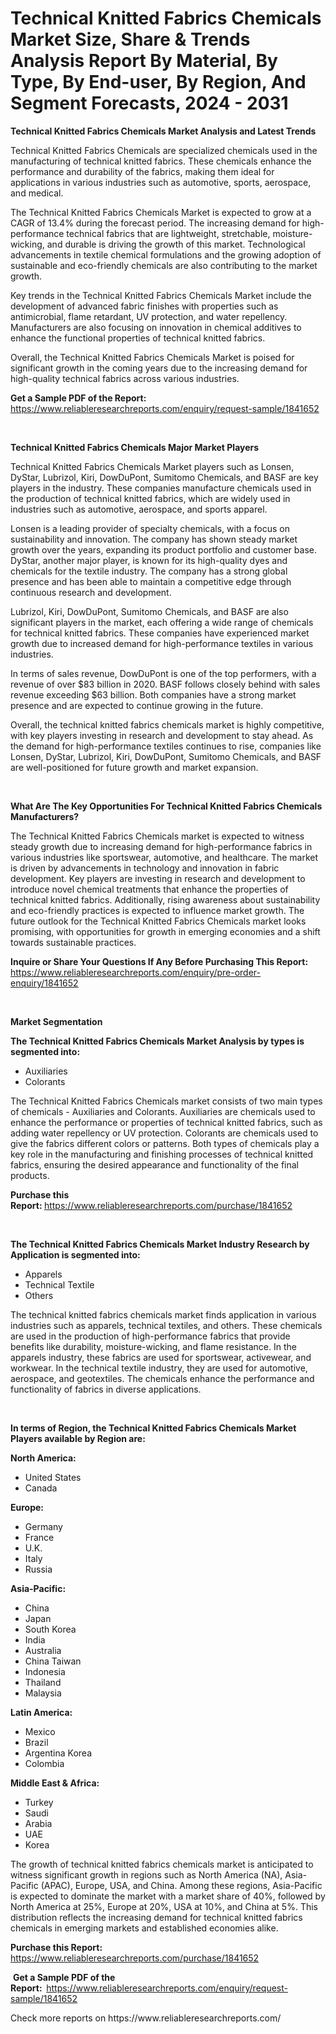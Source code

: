 <p><h1>Technical Knitted Fabrics Chemicals Market Size, Share & Trends Analysis Report By Material, By Type, By End-user, By Region, And Segment Forecasts, 2024 - 2031</h1></p><p><strong>Technical Knitted Fabrics Chemicals Market Analysis and Latest Trends</strong></p>
<p><p>Technical Knitted Fabrics Chemicals are specialized chemicals used in the manufacturing of technical knitted fabrics. These chemicals enhance the performance and durability of the fabrics, making them ideal for applications in various industries such as automotive, sports, aerospace, and medical.</p><p>The Technical Knitted Fabrics Chemicals Market is expected to grow at a CAGR of 13.4% during the forecast period. The increasing demand for high-performance technical fabrics that are lightweight, stretchable, moisture-wicking, and durable is driving the growth of this market. Technological advancements in textile chemical formulations and the growing adoption of sustainable and eco-friendly chemicals are also contributing to the market growth.</p><p>Key trends in the Technical Knitted Fabrics Chemicals Market include the development of advanced fabric finishes with properties such as antimicrobial, flame retardant, UV protection, and water repellency. Manufacturers are also focusing on innovation in chemical additives to enhance the functional properties of technical knitted fabrics.</p><p>Overall, the Technical Knitted Fabrics Chemicals Market is poised for significant growth in the coming years due to the increasing demand for high-quality technical fabrics across various industries.</p></p>
<p><strong>Get a Sample PDF of the Report:&nbsp;</strong> <a href="https://www.reliableresearchreports.com/enquiry/request-sample/1841652">https://www.reliableresearchreports.com/enquiry/request-sample/1841652</a></p>
<p>&nbsp;</p>
<p><strong>Technical Knitted Fabrics Chemicals Major Market Players</strong></p>
<p><p>Technical Knitted Fabrics Chemicals Market players such as Lonsen, DyStar, Lubrizol, Kiri, DowDuPont, Sumitomo Chemicals, and BASF are key players in the industry. These companies manufacture chemicals used in the production of technical knitted fabrics, which are widely used in industries such as automotive, aerospace, and sports apparel.</p><p>Lonsen is a leading provider of specialty chemicals, with a focus on sustainability and innovation. The company has shown steady market growth over the years, expanding its product portfolio and customer base. DyStar, another major player, is known for its high-quality dyes and chemicals for the textile industry. The company has a strong global presence and has been able to maintain a competitive edge through continuous research and development.</p><p>Lubrizol, Kiri, DowDuPont, Sumitomo Chemicals, and BASF are also significant players in the market, each offering a wide range of chemicals for technical knitted fabrics. These companies have experienced market growth due to increased demand for high-performance textiles in various industries.</p><p>In terms of sales revenue, DowDuPont is one of the top performers, with a revenue of over $83 billion in 2020. BASF follows closely behind with sales revenue exceeding $63 billion. Both companies have a strong market presence and are expected to continue growing in the future.</p><p>Overall, the technical knitted fabrics chemicals market is highly competitive, with key players investing in research and development to stay ahead. As the demand for high-performance textiles continues to rise, companies like Lonsen, DyStar, Lubrizol, Kiri, DowDuPont, Sumitomo Chemicals, and BASF are well-positioned for future growth and market expansion.</p></p>
<p>&nbsp;</p>
<p><strong>What Are The Key Opportunities For Technical Knitted Fabrics Chemicals Manufacturers?</strong></p>
<p><p>The Technical Knitted Fabrics Chemicals market is expected to witness steady growth due to increasing demand for high-performance fabrics in various industries like sportswear, automotive, and healthcare. The market is driven by advancements in technology and innovation in fabric development. Key players are investing in research and development to introduce novel chemical treatments that enhance the properties of technical knitted fabrics. Additionally, rising awareness about sustainability and eco-friendly practices is expected to influence market growth. The future outlook for the Technical Knitted Fabrics Chemicals market looks promising, with opportunities for growth in emerging economies and a shift towards sustainable practices.</p></p>
<p><strong>Inquire or Share Your Questions If Any Before Purchasing This Report:</strong> <a href="https://www.reliableresearchreports.com/enquiry/pre-order-enquiry/1841652">https://www.reliableresearchreports.com/enquiry/pre-order-enquiry/1841652</a></p>
<p>&nbsp;</p>
<p><strong>Market Segmentation</strong></p>
<p><strong>The Technical Knitted Fabrics Chemicals Market Analysis by types is segmented into:</strong></p>
<p><ul><li>Auxiliaries</li><li>Colorants</li></ul></p>
<p><p>The Technical Knitted Fabrics Chemicals market consists of two main types of chemicals - Auxiliaries and Colorants. Auxiliaries are chemicals used to enhance the performance or properties of technical knitted fabrics, such as adding water repellency or UV protection. Colorants are chemicals used to give the fabrics different colors or patterns. Both types of chemicals play a key role in the manufacturing and finishing processes of technical knitted fabrics, ensuring the desired appearance and functionality of the final products.</p></p>
<p><strong>Purchase this Report:&nbsp;</strong><a href="https://www.reliableresearchreports.com/purchase/1841652">https://www.reliableresearchreports.com/purchase/1841652</a></p>
<p>&nbsp;</p>
<p><strong>The Technical Knitted Fabrics Chemicals Market Industry Research by Application is segmented into:</strong></p>
<p><ul><li>Apparels</li><li>Technical Textile</li><li>Others</li></ul></p>
<p><p>The technical knitted fabrics chemicals market finds application in various industries such as apparels, technical textiles, and others. These chemicals are used in the production of high-performance fabrics that provide benefits like durability, moisture-wicking, and flame resistance. In the apparels industry, these fabrics are used for sportswear, activewear, and workwear. In the technical textile industry, they are used for automotive, aerospace, and geotextiles. The chemicals enhance the performance and functionality of fabrics in diverse applications.</p></p>
<p>&nbsp;</p>
<p><strong>In terms of Region, the Technical Knitted Fabrics Chemicals Market Players available by Region are:</strong></p>
<p>
    <p> <strong> North America: </strong>
        <ul>
            <li>United States</li>
            <li>Canada</li>
        </ul>
        </p> 
    <p> <strong> Europe: </strong>
        <ul>
            <li>Germany</li>
            <li>France</li>
            <li>U.K.</li>
            <li>Italy</li>
            <li>Russia</li>
        </ul>
        </p> 
    <p> <strong> Asia-Pacific: </strong>
        <ul>
            <li>China</li>
            <li>Japan</li>
            <li>South Korea</li>
            <li>India</li>
            <li>Australia</li>
            <li>China Taiwan</li>
            <li>Indonesia</li>
            <li>Thailand</li>
            <li>Malaysia</li>
        </ul>
        </p> 
    <p> <strong> Latin America: </strong>
        <ul>
            <li>Mexico</li>
            <li>Brazil</li>
            <li>Argentina Korea</li>
            <li>Colombia</li>
        </ul>
        </p> 
    <p> <strong> Middle East & Africa: </strong>
        <ul>
            <li>Turkey</li>
            <li>Saudi</li>
            <li>Arabia</li>
            <li>UAE</li>
            <li>Korea</li>
        </ul>
    </p>
    </p>
<p><p>The growth of technical knitted fabrics chemicals market is anticipated to witness significant growth in regions such as North America (NA), Asia-Pacific (APAC), Europe, USA, and China. Among these regions, Asia-Pacific is expected to dominate the market with a market share of 40%, followed by North America at 25%, Europe at 20%, USA at 10%, and China at 5%. This distribution reflects the increasing demand for technical knitted fabrics chemicals in emerging markets and established economies alike.</p></p>
<p><strong>Purchase this Report: </strong><a href="https://www.reliableresearchreports.com/purchase/1841652">https://www.reliableresearchreports.com/purchase/1841652</a></p>
<p>&nbsp;<strong>Get a Sample PDF of the Report:&nbsp;&nbsp;</strong><a href="https://www.reliableresearchreports.com/enquiry/request-sample/1841652">https://www.reliableresearchreports.com/enquiry/request-sample/1841652</a></p>
<p><strong></strong></p>
<p>Check more reports on https://www.reliableresearchreports.com/</p>